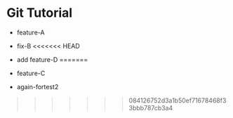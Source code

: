 # Git Tutorial

- feature-A
- fix-B
<<<<<<< HEAD
- add feature-D
=======

- feature-C

- again-fortest2

  
  
  
>>>>>>> 084126752d3a1b50ef71678468f33bbb787cb3a4
